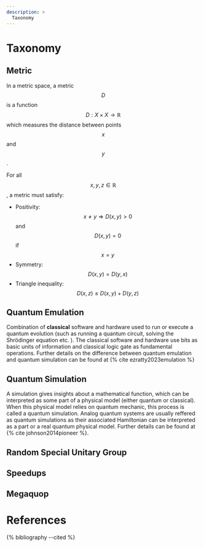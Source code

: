 ```yaml
---
description: >
  Taxonomy
---
```

# Taxonomy

## Metric

In a metric space, a metric $$D$$ is a function $$D: X \times X \rightarrow \mathbb{R}$$ which measures the distance between points $$x$$ and $$y$$. 

For all $$x, y, z \in \mathbb{R}$$, a metric must satisfy:
- Positivity: $$x \neq y \Rightarrow D(x, y) > 0$$ and $$D(x, y) = 0$$ if $$x=y$$
- Symmetry: $$D(x, y) = D(y, x)$$
- Triangle inequality: $$D(x, z) \leq D(x, y) + D(y, z)$$

## Quantum Emulation

Combination of **classical** software and hardware used to run or execute a quantum evolution (such as running a quantum circuit, solving the Shrödinger equation etc. ). The classical software and hardware use bits as basic units of information and classical logic gate as fundamental operations. Further details on the difference between quantum emulation and quantum simulation can be found at {% cite ezratty2023emulation %}

## Quantum Simulation

A simulation gives insights about a mathematical function, which can be interpreted as some part of a physical model (either quantum or classical). When this physical model relies on quantum mechanic, this process is called a quantum simulation. Analog quantum systems are usually reffered as quantum simulations as their associated Hamiltonian can be interpreted as a part or a real quantum physical model. Further details can be found at {% cite johnson2014pioneer %}.


## Random Special Unitary Group

## Speedups

<!-- Reprendre les différents types de speedup de Ronnow et al. -->

## Megaquop

<!-- Reprendre def de Preskill -->




# References
{% bibliography --cited %}
